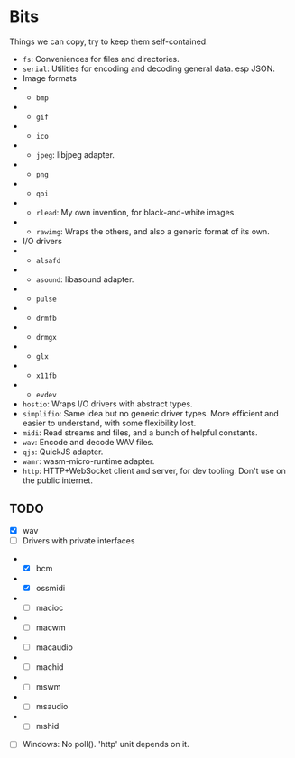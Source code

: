 # Bits

Things we can copy, try to keep them self-contained.

- `fs`: Conveniences for files and directories.
- `serial`: Utilities for encoding and decoding general data. esp JSON.
- Image formats
- - `bmp`
- - `gif`
- - `ico`
- - `jpeg`: libjpeg adapter.
- - `png`
- - `qoi`
- - `rlead`: My own invention, for black-and-white images.
- - `rawimg`: Wraps the others, and also a generic format of its own.
- I/O drivers
- - `alsafd`
- - `asound`: libasound adapter.
- - `pulse`
- - `drmfb`
- - `drmgx`
- - `glx`
- - `x11fb`
- - `evdev`
- `hostio`: Wraps I/O drivers with abstract types.
- `simplifio`: Same idea but no generic driver types. More efficient and easier to understand, with some flexibility lost.
- `midi`: Read streams and files, and a bunch of helpful constants.
- `wav`: Encode and decode WAV files.
- `qjs`: QuickJS adapter.
- `wamr`: wasm-micro-runtime adapter.
- `http`: HTTP+WebSocket client and server, for dev tooling. Don't use on the public internet.

## TODO

- [x] wav
- [ ] Drivers with private interfaces
- - [x] bcm
- - [x] ossmidi
- - [ ] macioc
- - [ ] macwm
- - [ ] macaudio
- - [ ] machid
- - [ ] mswm
- - [ ] msaudio
- - [ ] mshid
- [ ] Windows: No poll(). 'http' unit depends on it.
